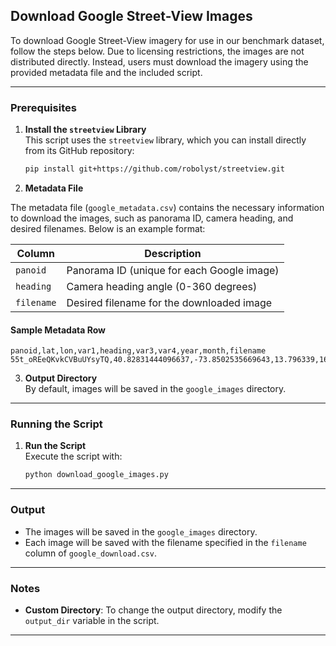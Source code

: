 ## Download Google Street-View Images

To download Google Street-View imagery for use in our benchmark dataset, follow the steps below. Due to licensing restrictions, the images are not distributed directly. Instead, users must download the imagery using the provided metadata file and the included script.

---

### Prerequisites

1. **Install the `streetview` Library**  
   This script uses the `streetview` library, which you can install directly from its GitHub repository:

   ```bash
   pip install git+https://github.com/robolyst/streetview.git
   ```

2. **Metadata File**

The metadata file (`google_metadata.csv`) contains the necessary information to download the images, such as panorama ID, camera heading, and desired filenames. Below is an example format:

| Column     | Description                                   |
|------------|-----------------------------------------------|
| `panoid`   | Panorama ID (unique for each Google image)    |
| `heading`  | Camera heading angle (0-360 degrees)          |
| `filename` | Desired filename for the downloaded image     |

#### Sample Metadata Row

```csv
panoid,lat,lon,var1,heading,var3,var4,year,month,filename
55t_oREeQKvkCVBuUYsyTQ,40.82831444096637,-73.8502535669643,13.796339,169.55234,89.43216,1.7302337,2018,9,55t_oREeQKvkCVBuUYsyTQ_right_cropped.png
```

3. **Output Directory**  
   By default, images will be saved in the `google_images` directory.


---

### Running the Script

1. **Run the Script**  
   Execute the script with:

   ```bash
   python download_google_images.py
   ```

---

### Output

- The images will be saved in the `google_images` directory.
- Each image will be saved with the filename specified in the `filename` column of `google_download.csv`.

---

### Notes

- **Custom Directory**: To change the output directory, modify the `output_dir` variable in the script.
---